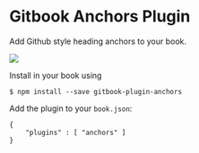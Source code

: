 Gitbook Anchors Plugin
==============

Add Github style heading anchors to your book.

![](https://cloud.githubusercontent.com/assets/2666107/3465465/9fc9a502-0266-11e4-80ca-09a1dad1473e.png)

Install in your book using
	 
```
$ npm install --save gitbook-plugin-anchors
```

Add the plugin to your `book.json`:
    
```
{
	"plugins" : [ "anchors" ]
}		
```

